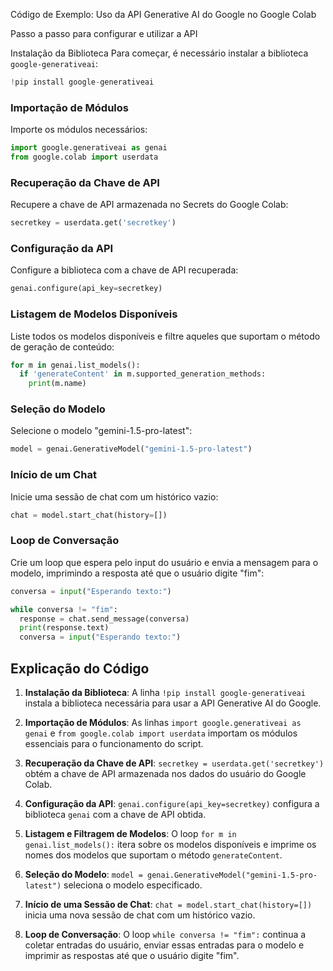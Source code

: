Código de Exemplo: Uso da API Generative AI do Google no Google Colab

Passo a passo para configurar e utilizar a API

Instalação da Biblioteca
Para começar, é necessário instalar a biblioteca `google-generativeai`:
```python
!pip install google-generativeai
```

### Importação de Módulos
Importe os módulos necessários:
```python
import google.generativeai as genai
from google.colab import userdata
```

### Recuperação da Chave de API
Recupere a chave de API armazenada no Secrets do Google Colab:
```python
secretkey = userdata.get('secretkey')
```

### Configuração da API
Configure a biblioteca com a chave de API recuperada:
```python
genai.configure(api_key=secretkey)
```

### Listagem de Modelos Disponíveis
Liste todos os modelos disponíveis e filtre aqueles que suportam o método de geração de conteúdo:
```python
for m in genai.list_models():
  if 'generateContent' in m.supported_generation_methods:
    print(m.name)
```

### Seleção do Modelo
Selecione o modelo "gemini-1.5-pro-latest":
```python
model = genai.GenerativeModel("gemini-1.5-pro-latest")
```

### Início de um Chat
Inicie uma sessão de chat com um histórico vazio:
```python
chat = model.start_chat(history=[])
```

### Loop de Conversação
Crie um loop que espera pelo input do usuário e envia a mensagem para o modelo, imprimindo a resposta até que o usuário digite "fim":
```python
conversa = input("Esperando texto:")

while conversa != "fim":
  response = chat.send_message(conversa)
  print(response.text)
  conversa = input("Esperando texto:")
```

## Explicação do Código

1. **Instalação da Biblioteca**: A linha `!pip install google-generativeai` instala a biblioteca necessária para usar a API Generative AI do Google.

2. **Importação de Módulos**: As linhas `import google.generativeai as genai` e `from google.colab import userdata` importam os módulos essenciais para o funcionamento do script.

3. **Recuperação da Chave de API**: `secretkey = userdata.get('secretkey')` obtém a chave de API armazenada nos dados do usuário do Google Colab.

4. **Configuração da API**: `genai.configure(api_key=secretkey)` configura a biblioteca `genai` com a chave de API obtida.

5. **Listagem e Filtragem de Modelos**: O loop `for m in genai.list_models():` itera sobre os modelos disponíveis e imprime os nomes dos modelos que suportam o método `generateContent`.

6. **Seleção do Modelo**: `model = genai.GenerativeModel("gemini-1.5-pro-latest")` seleciona o modelo especificado.

7. **Início de uma Sessão de Chat**: `chat = model.start_chat(history=[])` inicia uma nova sessão de chat com um histórico vazio.

8. **Loop de Conversação**: O loop `while conversa != "fim":` continua a coletar entradas do usuário, enviar essas entradas para o modelo e imprimir as respostas até que o usuário digite "fim".
```
